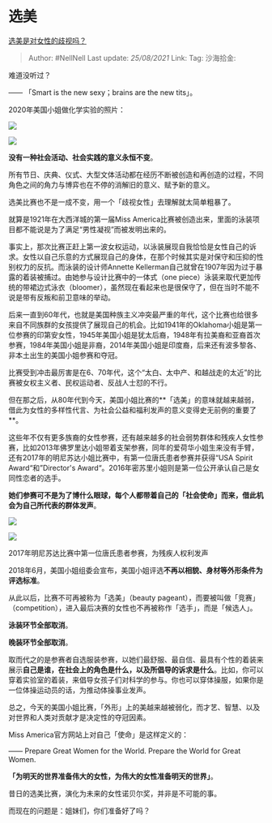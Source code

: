# 选美
[选美是对女性的歧视吗？](https://www.zhihu.com/question/22228936/answer/1042748872)

> Author: #NellNell
> Last update: *25/08/2021*
> Link:
> Tag:
> 沙海拾金:

难道没听过？

—— 「Smart is the new sexy；brains are the new tits」。

2020年美国小姐做化学实验的照片：

![](https://pic1.zhimg.com/50/v2-336fb4aefc71e212ebbd200e10d044bf_720w.jpg?source=c8b7c179)

![](https://pic1.zhimg.com/80/v2-336fb4aefc71e212ebbd200e10d044bf_720w.jpg?source=c8b7c179)

**没有一种社会活动、社会实践的意义永恒不变**。

所有节日、庆典、仪式、大型文体活动都在经历不断被创造和再创造的过程，不同角色之间的角力与博弈也在不停的消解旧的意义、赋予新的意义。

选美比赛也不是一成不变，用一个「歧视女性」去理解就太简单粗暴了。

就算是1921年在大西洋城的第一届Miss America比赛被创造出来，里面的泳装项目都不能说是为了满足“男性凝视”而被发明出来的。

事实上，那次比赛正赶上第一波女权运动，以泳装展现自我恰恰是女性自己的诉求。女性以自己乐意的方式展现自己的身体，在那个时候其实是对保守和压抑的性别权力的反抗。而泳装的设计师Annette Kellerman自己就曾在1907年因为过于暴露的着装被捕过。由她参与设计比赛中的一体式（one piece）泳装来取代更加传统的带裙边式泳衣（bloomer），虽然现在看起来也是很保守了，但在当时不能不说是带有反叛和前卫意味的举动。

后来一直到60年代，也就是美国种族主义冲突最严重的年代，这个比赛也给很多来自不同族群的女孩提供了展现自己的机会。比如1941年的Oklahoma小姐是第一位参赛的印第安女性，1945年美国小姐是犹太后裔，1948年有拉美裔和亚裔首次参赛，1984年美国小姐是非裔，2014年美国小姐是印度裔，后来还有波多黎各、非本土出生的美国小姐参赛和夺冠。

比赛受到冲击最厉害是在6、70年代，这个“太白、太中产、和越战走的太近”的比赛被女权主义者、民权运动者、反战人士怼的不行。

但在那之后，从80年代到今天，美国小姐比赛的**「选美」的意味就越来越弱，借此为女性的多样性代言、为社会公益和福利发声的意义变得史无前例的重要了**。

这些年不仅有更多族裔的女性参赛，还有越来越多的社会弱势群体和残疾人女性参赛，比如2013年佛罗里达小姐带着支架参赛，同年的爱荷华小姐生来没有手臂，还有2017年的明尼苏达小姐比赛中，有第一位唐氏患者参赛并获得“USA Spirit Award“和”Director's Award“。2016年密苏里小姐则是第一位公开承认自己是女同性恋者的选手。

**她们参赛可不是为了博什么眼球，每个人都带着自己的「社会使命」而来，借此机会为自己所代表的群体发声**。

![](https://pic3.zhimg.com/50/v2-80f96625a698eceb9670c53ddc55aeae_720w.jpg?source=c8b7c179)

![](https://pic3.zhimg.com/80/v2-80f96625a698eceb9670c53ddc55aeae_720w.jpg?source=c8b7c179)

2017年明尼苏达比赛中第一位唐氏患者参赛，为残疾人权利发声

2018年6月，美国小姐组委会宣布，美国小姐评选**不再以相貌、身材等外形条件为评选标准**。

从此以后，比赛不可再被称为「选美」（beauty pageant），而要被叫做「竞赛」（competition），进入最后决赛的女性也不再被称作「选手」，而是「候选人」。

**泳装环节全部取消**。

**晚装环节全部取消**。

取而代之的是参赛者自选服装参赛，以她们最舒服、最自信、最具有个性的着装来展示**自己是谁，在社会上的角色是什么，以及所倡导的诉求是什么**。比如，你可以穿着实验室的着装，来倡导女孩子们对科学的参与。你也可以穿体操服，如果你是一位体操运动员的话，为推动体操事业发声。

总之，今天的美国小姐比赛，「外形」上的美越来越被弱化，而才艺、智慧、以及对世界和人类对贡献才是决定性的夺冠因素。

Miss America官方网站上对自己「使命」是这样定义的：

—— Prepare Great Women for the World. Prepare the World for Great Women.

**「为明天的世界准备伟大的女性，为伟大的女性准备明天的世界」**。

昔日的选美比赛，演化为未来的女性诺贝尔奖，并非是不可能的事。

而现在的问题是：姐妹们，你们准备好了吗？
